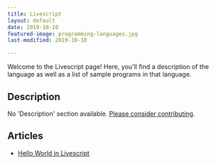 ```yaml
---
title: Livescript
layout: default
date: 2019-10-10
featured-image: programming-languages.jpg
last-modified: 2019-10-10

---
```


Welcome to the Livescript page! Here, you'll find a description of the language as well as a list of sample programs in that language.

## Description

No 'Description' section available. [Please consider contributing](https://github.com/TheRenegadeCoder/sample-programs-website).

## Articles

- [Hello World in Livescript](https://rzuckerm.github.io/sample-programs-website-copy/projects/hello-world/livescript)